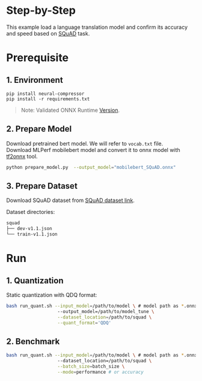 Step-by-Step
============

This example load a language translation model and confirm its accuracy and speed based on [SQuAD]((https://rajpurkar.github.io/SQuAD-explorer/)) task.

# Prerequisite

## 1. Environment
```shell
pip install neural-compressor
pip install -r requirements.txt
```
> Note: Validated ONNX Runtime [Version](/docs/source/installation_guide.md#validated-software-environment).

## 2. Prepare Model

Download pretrained bert model. We will refer to `vocab.txt` file.  
Download MLPerf mobilebert model and convert it to onnx model with [tf2onnx](https://github.com/onnx/tensorflow-onnx) tool.

```bash
python prepare_model.py  --output_model="mobilebert_SQuAD.onnx"
```

## 3. Prepare Dataset
Download SQuAD dataset from [SQuAD dataset link](https://rajpurkar.github.io/SQuAD-explorer/).

Dataset directories:

```bash
squad
├── dev-v1.1.json
└── train-v1.1.json
```

# Run

## 1. Quantization

Static quantization with QDQ format:

```bash
bash run_quant.sh --input_model=/path/to/model \ # model path as *.onnx
                   --output_model=/path/to/model_tune \
                   --dataset_location=/path/to/squad \
                   --quant_format='QDQ'
```

## 2. Benchmark

```bash
bash run_quant.sh --input_model=/path/to/model \ # model path as *.onnx
                   --dataset_location=/path/to/squad \
                   --batch_size=batch_size \
                   --mode=performance # or accuracy
```
